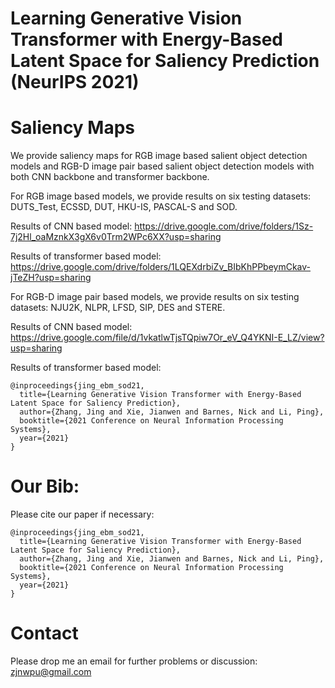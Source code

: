 # Learning Generative Vision Transformer with Energy-Based Latent Space for Saliency Prediction (NeurIPS 2021)

# Saliency Maps
We provide saliency maps for RGB image based salient object detection models and RGB-D image pair based salient object detection models with both CNN backbone and transformer backbone.

For RGB image based models, we provide results on six testing datasets: DUTS_Test, ECSSD, DUT, HKU-IS, PASCAL-S and SOD.

Results of CNN based model: https://drive.google.com/drive/folders/1Sz-7j2Hl_oaMznkX3gX6v0Trm2WPc6XX?usp=sharing

Results of transformer based model: https://drive.google.com/drive/folders/1LQEXdrbiZv_BIbKhPPbeymCkav-jTeZH?usp=sharing


For RGB-D image pair based models, we provide results on six testing datasets: NJU2K, NLPR, LFSD, SIP, DES and STERE.

Results of CNN based model: https://drive.google.com/file/d/1vkatlwTjsTQpiw7Or_eV_Q4YKNI-E_LZ/view?usp=sharing

Results of transformer based model:

```
@inproceedings{jing_ebm_sod21,
  title={Learning Generative Vision Transformer with Energy-Based Latent Space for Saliency Prediction},
  author={Zhang, Jing and Xie, Jianwen and Barnes, Nick and Li, Ping},
  booktitle={2021 Conference on Neural Information Processing Systems},
  year={2021}
}
```


# Our Bib:

Please cite our paper if necessary:
```
@inproceedings{jing_ebm_sod21,
  title={Learning Generative Vision Transformer with Energy-Based Latent Space for Saliency Prediction},
  author={Zhang, Jing and Xie, Jianwen and Barnes, Nick and Li, Ping},
  booktitle={2021 Conference on Neural Information Processing Systems},
  year={2021}
}
```

# Contact

Please drop me an email for further problems or discussion: zjnwpu@gmail.com
